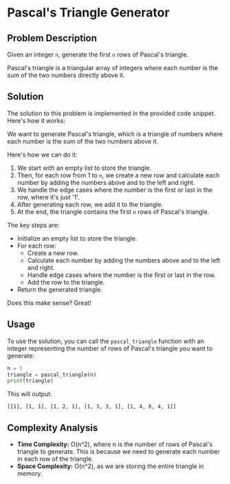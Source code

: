 # Pascal's Triangle Generator

## Problem Description

Given an integer `n`, generate the first `n` rows of Pascal's triangle.

Pascal's triangle is a triangular array of integers where each number is the sum of the two numbers directly above it.

## Solution

The solution to this problem is implemented in the provided code snippet. Here's how it works:


We want to generate Pascal's triangle, which is a triangle of numbers where each number is the sum of the two numbers above it.

Here's how we can do it:
1. We start with an empty list to store the triangle.
2. Then, for each row from 1 to `n`, we create a new row and calculate each number by adding the numbers above and to the left and right.
3. We handle the edge cases where the number is the first or last in the row, where it's just '1'.
4. After generating each row, we add it to the triangle.
5. At the end, the triangle contains the first `n` rows of Pascal's triangle.

The key steps are:
- Initialize an empty list to store the triangle.
- For each row:
   - Create a new row.
   - Calculate each number by adding the numbers above and to the left and right.
   - Handle edge cases where the number is the first or last in the row.
   - Add the row to the triangle.
- Return the generated triangle.

Does this make sense? Great!

## Usage

To use the solution, you can call the `pascal_triangle` function with an integer representing the number of rows of Pascal's triangle you want to generate:

```python
n = 5
triangle = pascal_triangle(n)
print(triangle)
```

This will output:

```
[[1], [1, 1], [1, 2, 1], [1, 3, 3, 1], [1, 4, 6, 4, 1]]
```

## Complexity Analysis

- **Time Complexity:** O(n^2), where n is the number of rows of Pascal's triangle to generate. This is because we need to generate each number in each row of the triangle.
- **Space Complexity:** O(n^2), as we are storing the entire triangle in memory.